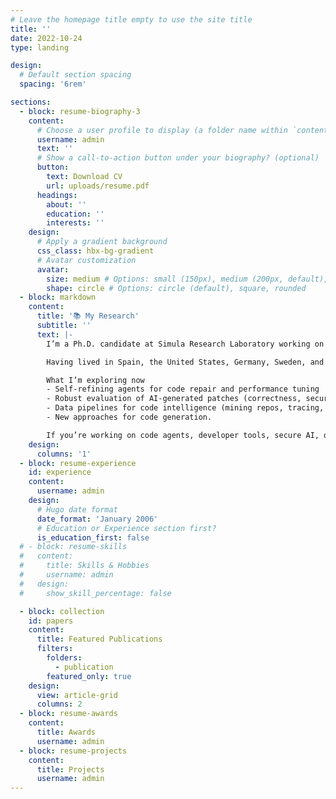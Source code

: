 ```yaml
---
# Leave the homepage title empty to use the site title
title: ''
date: 2022-10-24
type: landing

design:
  # Default section spacing
  spacing: '6rem'

sections:
  - block: resume-biography-3
    content:
      # Choose a user profile to display (a folder name within `content/authors/`)
      username: admin
      text: ''
      # Show a call-to-action button under your biography? (optional)
      button:
        text: Download CV
        url: uploads/resume.pdf
      headings:
        about: ''
        education: ''
        interests: ''
    design:
      # Apply a gradient background
      css_class: hbx-bg-gradient
      # Avatar customization
      avatar:
        size: medium # Options: small (150px), medium (200px, default), large (320px), xl (400px), xxl (500px)
        shape: circle # Options: circle (default), square, rounded
  - block: markdown
    content:
      title: '📚 My Research'
      subtitle: ''
      text: |-
        I’m a Ph.D. candidate at Simula Research Laboratory working on LLM-Based Automatic Software Improvement. In other words, how to teach large language models to detect bugs, refactor code, and optimize performance with minimal human guidance. My goal is to make software engineering faster, safer, and more sustainable.

        Having lived in Spain, the United States, Germany, Sweden, and Japan, I brings a global perspective to building practical ML systems.

        What I’m exploring now
        - Self-refining agents for code repair and performance tuning
        - Robust evaluation of AI-generated patches (correctness, security, maintainability)
        - Data pipelines for code intelligence (mining repos, tracing, and feedback loops)
        - New approaches for code generation.

        If you’re working on code agents, developer tools, secure AI, or code intelligence, let’s talk and collaborate 😃
    design:
      columns: '1'
  - block: resume-experience
    id: experience
    content:
      username: admin
    design:
      # Hugo date format
      date_format: 'January 2006'
      # Education or Experience section first?
      is_education_first: false
  # - block: resume-skills
  #   content:
  #     title: Skills & Hobbies
  #     username: admin
  #   design:
  #     show_skill_percentage: false

  - block: collection
    id: papers
    content:
      title: Featured Publications
      filters:
        folders:
          - publication
        featured_only: true
    design:
      view: article-grid
      columns: 2
  - block: resume-awards
    content:
      title: Awards
      username: admin
  - block: resume-projects
    content:
      title: Projects
      username: admin
---
```

